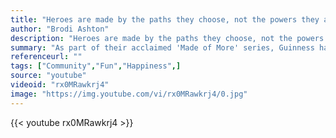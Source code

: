 ```yaml
---
title: "Heroes are made by the paths they choose, not the powers they are graced with."
author: "Brodi Ashton"
description: "Heroes are made by the paths they choose, not the powers they are graced with. - Brodi Ashton quotes from GetInspired365.com"
summary: "As part of their acclaimed 'Made of More' series, Guinness has released a new ad celebrating heroes, their communities, and their great strength of character.   The very moving TV spot, 'Empty Chair,' centers on a local bar where the owner and her patrons hold a special vigil as they wait for for one of their own. "
referenceurl: ""
tags: ["Community","Fun","Happiness",]
source: "youtube"
videoid: "rx0MRawkrj4"
image: "https://img.youtube.com/vi/rx0MRawkrj4/0.jpg"
---
```


{{< youtube rx0MRawkrj4 >}}
